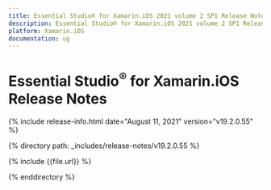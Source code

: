 ```yaml
---
title: Essential Studio® for Xamarin.iOS 2021 volume 2 SP1 Release Notes  
description: Essential Studio® for Xamarin.iOS 2021 volume 2 SP1 Release Notes  
platform: Xamarin.iOS
documentation: ug
---
```


# Essential Studio<sup>®</sup> for Xamarin.iOS  Release Notes  

{% include release-info.html date="August 11, 2021"  version="v19.2.0.55" %} 


{% directory path: _includes/release-notes/v19.2.0.55 %}

{% include {{file.url}} %}

{% enddirectory %}